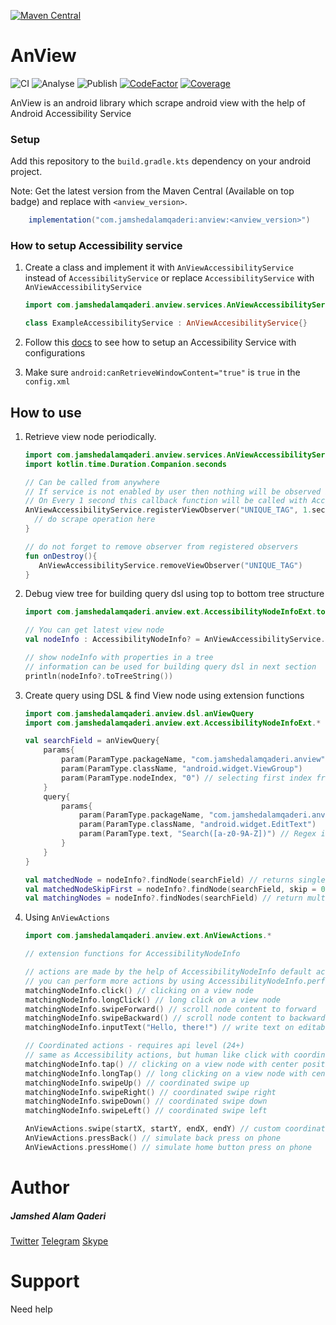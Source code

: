 [![Maven Central](https://maven-badges.herokuapp.com/maven-central/com.jamshedalamqaderi/anview/badge.svg?style=plastic)](https://central.sonatype.dev/artifact/com.jamshedalamqaderi/anview/)

# AnView

![CI](https://github.com/JamshedAlamQaderi/anview/actions/workflows/ci.yml/badge.svg) ![Analyse](https://github.com/JamshedAlamQaderi/anview/actions/workflows/analyse.yml/badge.svg) ![Publish](https://github.com/JamshedAlamQaderi/anview/actions/workflows/publish.yml/badge.svg) [![CodeFactor](https://www.codefactor.io/repository/github/jamshedalamqaderi/anview/badge)](https://www.codefactor.io/repository/github/jamshedalamqaderi/anview) [![Coverage](https://codecov.io/gh/JamshedAlamQaderi/anview/branch/main/graph/badge.svg?token=AAVO2UQXLP)](https://codecov.io/gh/JamshedAlamQaderi/anview)

AnView is an android library which scrape android view with the help of Android Accessibility Service

### Setup

Add this repository to the `build.gradle.kts` dependency on your android project.

Note: Get the latest version from the Maven Central (Available on top badge) and replace with `<anview_version>`.

```gradle
    implementation("com.jamshedalamqaderi:anview:<anview_version>")
```

### How to setup Accessibility service

1. Create a class and implement it with `AnViewAccessibilityService` instead of `AccessibilityService` or replace `AccessibilityService` with `AnViewAccessibilityService`

   ```kotlin
   import com.jamshedalamqaderi.anview.services.AnViewAccessibilityService

   class ExampleAccessibilityService : AnViewAccesibilityService{}
   ```
2. Follow this [docs](https://developer.android.com/guide/topics/ui/accessibility/service) to see how to setup an Accessibility Service with configurations
3. Make sure `android:canRetrieveWindowContent="true"` is `true` in the `config.xml`

## How to use

1. Retrieve view node periodically.

   ```kotlin
   import com.jamshedalamqaderi.anview.services.AnViewAccessibilityService
   import kotlin.time.Duration.Companion.seconds

   // Can be called from anywhere
   // If service is not enabled by user then nothing will be observed by this observer
   // On Every 1 second this callback function will be called with AccessibilityNodeInfo object
   AnViewAccessibilityService.registerViewObserver("UNIQUE_TAG", 1.seconds){ nodeInfo ->
     // do scrape operation here
   }

   // do not forget to remove observer from registered observers
   fun onDestroy(){
      AnViewAccessibilityService.removeViewObserver("UNIQUE_TAG")
   }

   ```
2. Debug view tree for building query dsl using top to bottom tree structure

   ```kotlin
   import com.jamshedalamqaderi.anview.ext.AccessibilityNodeInfoExt.toTreeString

   // You can get latest view node
   val nodeInfo : AccessibilityNodeInfo? = AnViewAccessibilityService.currentView()

   // show nodeInfo with properties in a tree
   // information can be used for building query dsl in next section
   println(nodeInfo?.toTreeString())

   ```
3. Create query using DSL & find View node using extension functions

   ```kotlin
   import com.jamshedalamqaderi.anview.dsl.anViewQuery
   import com.jamshedalamqaderi.anview.ext.AccessibilityNodeInfoExt.*

   val searchField = anViewQuery{
       params{
           param(ParamType.packageName, "com.jamshedalamqaderi.anview")
           param(ParamType.className, "android.widget.ViewGroup")
           param(ParamType.nodeIndex, "0") // selecting first index from same className's in the same list
       }
       query{
           params{
               param(ParamType.packageName, "com.jamshedalamqaderi.anview")
               param(ParamType.className, "android.widget.EditText")
               param(ParamType.text, "Search([a-z0-9A-Z])") // Regex is supported for some param type's
           }
       }
   }

   val matchedNode = nodeInfo?.findNode(searchField) // returns single node
   val matchedNodeSkipFirst = nodeInfo?.findNode(searchField, skip = 0) // skip first matching result
   val matchingNodes = nodeInfo?.findNodes(searchField) // return multiple matching node list
   ```
4. Using `AnViewActions`

   ```kotlin
   import com.jamshedalamqaderi.anview.ext.AnViewActions.*

   // extension functions for AccessibilityNodeInfo

   // actions are made by the help of AccessibilityNodeInfo default actions
   // you can perform more actions by using AccessibilityNodeInfo.performAction(actionId)
   matchingNodeInfo.click() // clicking on a view node
   matchingNodeInfo.longClick() // long click on a view node
   matchingNodeInfo.swipeForward() // scroll node content to forward
   matchingNodeInfo.swipeBackward() // scroll node content to backward
   matchingNodeInfo.inputText("Hello, there!") // write text on editable widget

   // Coordinated actions - requires api level (24+)
   // same as Accessibility actions, but human like click with coordinated positions
   matchingNodeInfo.tap() // clicking on a view node with center position
   matchingNodeInfo.longTap() // long clicking on a view node with center position
   matchingNodeInfo.swipeUp() // coordinated swipe up
   matchingNodeInfo.swipeRight() // coordinated swipe right
   matchingNodeInfo.swipeDown() // coordinated swipe down
   matchingNodeInfo.swipeLeft() // coordinated swipe left

   AnViewActions.swipe(startX, startY, endX, endY) // custom coordinated swipe function
   AnViewActions.pressBack() // simulate back press on phone
   AnViewActions.pressHome() // simulate home button press on phone
   ```

# Author

##### Jamshed Alam Qaderi

[Twitter](https://twitter.com/JamshedQaderi) [Telegram](https://t.me/jamshedalamqaderi) [Skype](https://join.skype.com/invite/s7In6PrmvOOz)

# Support

Need help
